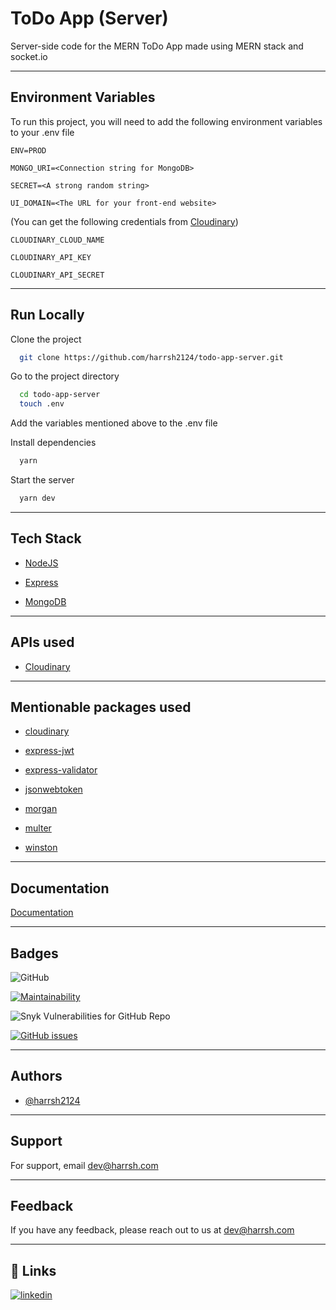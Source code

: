 # ToDo App (Server)

Server-side code for the MERN ToDo App made using MERN stack and socket.io

---

## Environment Variables

To run this project, you will need to add the following environment variables to your .env file

`ENV=PROD`

`MONGO_URI=<Connection string for MongoDB>`

`SECRET=<A strong random string>`

`UI_DOMAIN=<The URL for your front-end website>`

(You can get the following credentials from [Cloudinary](https://cloudinary.com/))

`CLOUDINARY_CLOUD_NAME`

`CLOUDINARY_API_KEY`

`CLOUDINARY_API_SECRET`

---

## Run Locally

Clone the project

```bash
  git clone https://github.com/harrsh2124/todo-app-server.git
```

Go to the project directory

```bash
  cd todo-app-server
  touch .env
```

Add the variables mentioned above to the .env file

Install dependencies

```bash
  yarn
```

Start the server

```bash
  yarn dev
```

---

## Tech Stack

-   [NodeJS](https://nodejs.org/en/)

-   [Express](https://www.npmjs.com/package/express)

-   [MongoDB](https://www.mongodb.com/)

---

## APIs used

-   [Cloudinary](https://cloudinary.com/)

---

## Mentionable packages used

-   [cloudinary](https://cloudinary.com/)

-   [express-jwt](https://www.npmjs.com/package/express-jwt)

-   [express-validator](https://www.npmjs.com/package/express-validator)

-   [jsonwebtoken](https://www.npmjs.com/package/jsonwebtoken)

-   [morgan](https://www.npmjs.com/package/morgan)

-   [multer](https://www.npmjs.com/package/multer)

-   [winston](https://www.npmjs.com/package/winston)

---

## Documentation

[Documentation](https://documenter.getpostman.com/view/18085809/UVRAJ7H8)

---

## Badges

![GitHub](https://img.shields.io/github/license/harrsh2124/todo-app-server)

[![Maintainability](https://api.codeclimate.com/v1/badges/65b19e7c9031f43ae78a/maintainability)](https://codeclimate.com/github/harrsh2124/todo-app-server/maintainability)

![Snyk Vulnerabilities for GitHub Repo](https://img.shields.io/snyk/vulnerabilities/github/harrsh2124/todo-app-server)

[![GitHub issues](https://img.shields.io/github/issues/harrsh2124/todo-app-server)](https://github.com/harrsh2124/todo-app-server/issues)

---

## Authors

-   [@harrsh2124](https://www.github.com/harrsh2124)

---

## Support

For support, email dev@harrsh.com

---

## Feedback

If you have any feedback, please reach out to us at dev@harrsh.com

---

## 🔗 Links

[![linkedin](https://img.shields.io/badge/linkedin-0A66C2?style=for-the-badge&logo=linkedin&logoColor=white)](https://www.linkedin.com/in/harsh2124/)


